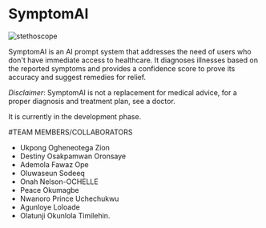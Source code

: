 # SymptomAI
![stethoscope](https://imageio.forbes.com/specials-images/imageserve/62911281f3fe1b1e2edf131b//960x0.jpg?format=jpg&width=1440)

SymptomAI is an AI prompt system that addresses the need of users who don't have immediate access to healthcare. It diagnoses illnesses based on the reported symptoms and provides a confidence score to prove its accuracy and suggest remedies for relief.

*Disclaimer*: SymptomAI is not a replacement for medical advice, for a proper diagnosis and treatment plan, see a doctor.

It is currently in the development phase.

#TEAM MEMBERS/COLLABORATORS
+ Ukpong Ogheneotega Zion
+ Destiny Osakpamwan Oronsaye
+ Ademola Fawaz Ope
+ Oluwaseun Sodeeq
+ Onah Nelson-OCHELLE
+ Peace Okumagbe
+ Nwanoro Prince Uchechukwu
+ Agunloye Loloade
+ Olatunji Okunlola Timilehin.
